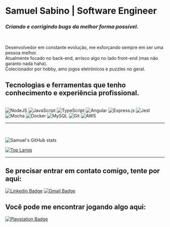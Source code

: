 # Samuel Sabino | Software Engineer

### *Criando e corrigindo bugs da melhor forma possível.*

<br>

<p> 
  Desenvolvedor em constante evolução, me esforçando sempre em ser uma pessoa melhor. <br>
  Atualmente focado no back-end, arrisco algo no lado front-end (mas não garanto nada haha). <br>
  Colecionador por hobby, amo jogos eletrônicos e puzzles no geral.
</p>

## Tecnologias e ferramentas que tenho conhecimento e experiência profissional.

<br>

<div text-align="justify">
  <img alt="NodeJS" src="https://img.shields.io/badge/node.js-3c873a?style=for-the-badge&logo=node.js&logoColor=fff&labelColor=3c873a" />

  <img alt="JavaScript" src="https://img.shields.io/badge/JavaScript-FFDC0B?style=for-the-badge&logo=javascript&logoColor=000&labelColor=FFDC0B" />

  <img alt="TypeScript" src="https://img.shields.io/badge/TypeScript-3276E6?style=for-the-badge&logo=typescript&logoColor=white&labelColor=3276E6" />

  <img alt="Angular" src="https://img.shields.io/badge/Angular-a6120d?style=for-the-badge&logo=angular&logoColor=fff&labelColor=a6120d" />

  <img alt="Express.js" src="https://img.shields.io/badge/express.js%20-%23404d59.svg?&style=for-the-badge"/>

  <img alt="Jest" src="https://img.shields.io/badge/-jest-%23C21325?&style=for-the-badge&logo=jest&logoColor=white"/>

  <img alt="Mocha" src="https://img.shields.io/badge/-mocha-%238D6748?&style=for-the-badge&logo=mocha&logoColor=white"/>

  <img alt="Docker" src="https://img.shields.io/badge/Docker-0db7ed?style=for-the-badge&logo=docker&logoColor=fff&labelColor=0db7ed" />

  <img alt="MySQL" src="https://img.shields.io/badge/mysql-000?&style=for-the-badge&logo=mysql&logoColor=white"/>

  <img alt="Git" src="https://img.shields.io/badge/git%20-%23F05033.svg?&style=for-the-badge&logo=git&logoColor=white"/>

  <img alt="AWS" src="https://img.shields.io/badge/AWS%20-%23FF9900.svg?&style=for-the-badge&logo=amazon-aws&logoColor=white"/>
</div>

---

<br>

<div>

  ![Samuel's GitHub stats](https://github-readme-stats.vercel.app/api?username=samuel-sabino&show_icons=true&hide=issues,stars&theme=dracula)
  
  [![Top Langs](https://github-readme-stats.vercel.app/api/top-langs/?username=samuel-sabino&theme=dracula&layout=compact&langs_count=10)](https://github.com/anuraghazra/github-readme-stats)

</div>

---

## Se precisar entrar em contato comigo, tente por aqui:

[![Linkedin Badge](https://img.shields.io/badge/Samuel_Sabino-0072b1?style=for-the-badge&logo=Linkedin&logoColor=fff&labelColor=0072b1&link=https://www.linkedin.com/in/samuelsabino/)](https://www.linkedin.com/in/samuelsabino/)
[![Gmail Badge](https://img.shields.io/badge/lima.samuel@gmail.com-D14836?style=for-the-badge&logo=gmail&logoColor=white)](mailto:lima.samuel81@gmail.com)

## Você pode me encontrar jogando algo aqui:

[![Playstation Badge](https://img.shields.io/badge/samuelsabino__-%230070D1.svg?&style=for-the-badge&logo=Playstation&logoColor=white)](https://my.playstation.com/profile/Robert300loki)
